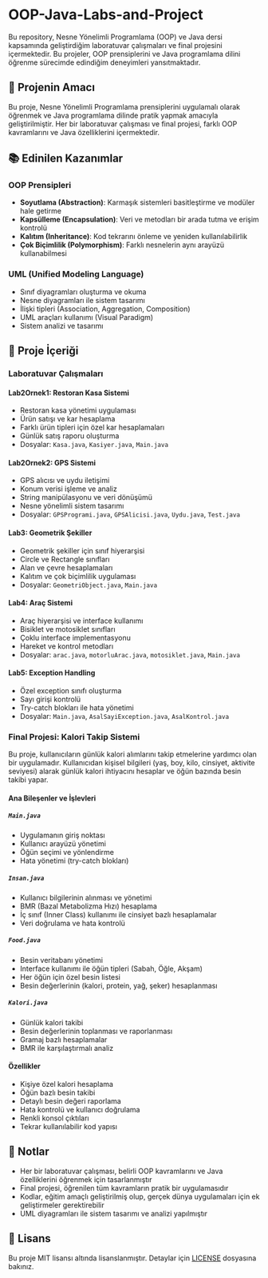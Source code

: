 # OOP-Java-Labs-and-Project

Bu repository, Nesne Yönelimli Programlama (OOP) ve Java dersi kapsamında geliştirdiğim laboratuvar çalışmaları ve final projesini içermektedir. Bu projeler, OOP prensiplerini ve Java programlama dilini öğrenme sürecimde edindiğim deneyimleri yansıtmaktadır.

## 🎯 Projenin Amacı
Bu proje, Nesne Yönelimli Programlama prensiplerini uygulamalı olarak öğrenmek ve Java programlama dilinde pratik yapmak amacıyla geliştirilmiştir. Her bir laboratuvar çalışması ve final projesi, farklı OOP kavramlarını ve Java özelliklerini içermektedir.

## 📚 Edinilen Kazanımlar

### OOP Prensipleri
- **Soyutlama (Abstraction)**: Karmaşık sistemleri basitleştirme ve modüler hale getirme
- **Kapsülleme (Encapsulation)**: Veri ve metodları bir arada tutma ve erişim kontrolü
- **Kalıtım (Inheritance)**: Kod tekrarını önleme ve yeniden kullanılabilirlik
- **Çok Biçimlilik (Polymorphism)**: Farklı nesnelerin aynı arayüzü kullanabilmesi

### UML (Unified Modeling Language)
- Sınıf diyagramları oluşturma ve okuma
- Nesne diyagramları ile sistem tasarımı
- İlişki tipleri (Association, Aggregation, Composition)
- UML araçları kullanımı (Visual Paradigm)
- Sistem analizi ve tasarımı

## 📁 Proje İçeriği

### Laboratuvar Çalışmaları

#### Lab2Ornek1: Restoran Kasa Sistemi
- Restoran kasa yönetimi uygulaması
- Ürün satışı ve kar hesaplama
- Farklı ürün tipleri için özel kar hesaplamaları
- Günlük satış raporu oluşturma
- Dosyalar: `Kasa.java`, `Kasiyer.java`, `Main.java`

#### Lab2Ornek2: GPS Sistemi
- GPS alıcısı ve uydu iletişimi
- Konum verisi işleme ve analiz
- String manipülasyonu ve veri dönüşümü
- Nesne yönelimli sistem tasarımı
- Dosyalar: `GPSProgrami.java`, `GPSAlicisi.java`, `Uydu.java`, `Test.java`

#### Lab3: Geometrik Şekiller
- Geometrik şekiller için sınıf hiyerarşisi
- Circle ve Rectangle sınıfları
- Alan ve çevre hesaplamaları
- Kalıtım ve çok biçimlilik uygulaması
- Dosyalar: `GeometriObject.java`, `Main.java`

#### Lab4: Araç Sistemi
- Araç hiyerarşisi ve interface kullanımı
- Bisiklet ve motosiklet sınıfları
- Çoklu interface implementasyonu
- Hareket ve kontrol metodları
- Dosyalar: `arac.java`, `motorluArac.java`, `motosiklet.java`, `Main.java`

#### Lab5: Exception Handling
- Özel exception sınıfı oluşturma
- Sayı girişi kontrolü
- Try-catch blokları ile hata yönetimi
- Dosyalar: `Main.java`, `AsalSayiException.java`, `AsalKontrol.java`

### Final Projesi: Kalori Takip Sistemi
Bu proje, kullanıcıların günlük kalori alımlarını takip etmelerine yardımcı olan bir uygulamadır. Kullanıcıdan kişisel bilgileri (yaş, boy, kilo, cinsiyet, aktivite seviyesi) alarak günlük kalori ihtiyacını hesaplar ve öğün bazında besin takibi yapar.

#### Ana Bileşenler ve İşlevleri

##### `Main.java`
- Uygulamanın giriş noktası
- Kullanıcı arayüzü yönetimi
- Öğün seçimi ve yönlendirme
- Hata yönetimi (try-catch blokları)

##### `Insan.java`
- Kullanıcı bilgilerinin alınması ve yönetimi
- BMR (Bazal Metabolizma Hızı) hesaplama
- İç sınıf (Inner Class) kullanımı ile cinsiyet bazlı hesaplamalar
- Veri doğrulama ve hata kontrolü

##### `Food.java`
- Besin veritabanı yönetimi
- Interface kullanımı ile öğün tipleri (Sabah, Öğle, Akşam)
- Her öğün için özel besin listesi
- Besin değerlerinin (kalori, protein, yağ, şeker) hesaplanması

##### `Kalori.java`
- Günlük kalori takibi
- Besin değerlerinin toplanması ve raporlanması
- Gramaj bazlı hesaplamalar
- BMR ile karşılaştırmalı analiz

#### Özellikler
- Kişiye özel kalori hesaplama
- Öğün bazlı besin takibi
- Detaylı besin değeri raporlama
- Hata kontrolü ve kullanıcı doğrulama
- Renkli konsol çıktıları
- Tekrar kullanılabilir kod yapısı

## 📝 Notlar
- Her bir laboratuvar çalışması, belirli OOP kavramlarını ve Java özelliklerini öğrenmek için tasarlanmıştır
- Final projesi, öğrenilen tüm kavramların pratik bir uygulamasıdır
- Kodlar, eğitim amaçlı geliştirilmiş olup, gerçek dünya uygulamaları için ek geliştirmeler gerektirebilir
- UML diyagramları ile sistem tasarımı ve analizi yapılmıştır

## 📄 Lisans
Bu proje MIT lisansı altında lisanslanmıştır. Detaylar için [LICENSE](LICENSE) dosyasına bakınız.
